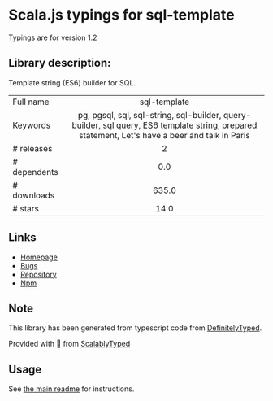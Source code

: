 
# Scala.js typings for sql-template

Typings are for version 1.2

## Library description:
Template string (ES6) builder for SQL.

|                    |                 |
| ------------------ | :-------------: |
| Full name          | sql-template |
| Keywords           | pg, pgsql, sql, sql-string, sql-builder, query-builder, sql query, ES6 template string, prepared statement, Let's have a beer and talk in Paris |
| # releases         | 2 |
| # dependents       | 0.0 |
| # downloads        | 635.0 |
| # stars            | 14.0 |

## Links
- [Homepage](https://github.com/131/sql-template#readme)
- [Bugs](https://github.com/131/sql-template/issues)
- [Repository](https://github.com/131/sql-template)
- [Npm](https://www.npmjs.com/package/sql-template)
    


## Note
This library has been generated from typescript code from [DefinitelyTyped](https://definitelytyped.org).

Provided with :purple_heart: from [ScalablyTyped](https://github.com/oyvindberg/ScalablyTyped)

## Usage
See [the main readme](../../readme.md) for instructions.


